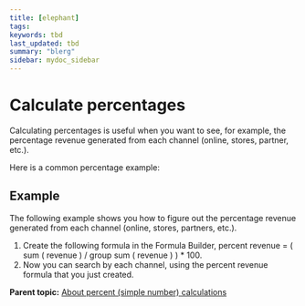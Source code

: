 ```yaml
---
title: [elephant]
tags: 
keywords: tbd
last_updated: tbd
summary: "blerg"
sidebar: mydoc_sidebar
---
```

# Calculate percentages

Calculating percentages is useful when you want to see, for example, the percentage revenue generated from each channel (online, stores, partner, etc.).

Here is a common percentage example:

## Example

The following example shows you how to figure out the percentage revenue generated from each channel (online, stores, partners, etc.).

1.  Create the following formula in the Formula Builder, percent revenue = ( sum ( revenue ) / group sum ( revenue ) ) \* 100.
2.  Now you can search by each channel, using the percent revenue formula that you just created.

**Parent topic:** [About percent (simple number) calculations](../../../admin/advanced_searches_guide/formulas/about_percent_calculations.html)

